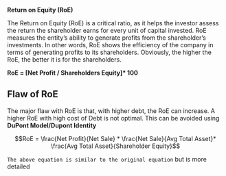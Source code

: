 **Return on Equity (RoE)**

The Return on Equity (RoE) is a critical ratio, as it helps the investor assess the return the shareholder earns for every unit of capital invested. RoE measures the entity’s ability to generate profits from the shareholder’s investments. In other words, RoE shows the efficiency of the company in terms of generating profits to its shareholders. Obviously, the higher the RoE, the better it is for the shareholders.

 **RoE = \[Net Profit / Shareholders Equity\]\* 100**
 
 ## Flaw of RoE
 
 The major flaw with RoE is that, with higher debt, the RoE can increase. A higher RoE with high cost of Debt is not optimal. This can be avoided using **DuPont Model/Dupont Identity**
 
 $$RoE = \frac{Net Profit}{Net Sale} * \frac{Net Sale}{Avg Total Asset}* \frac{Avg Total Asset}{Shareholder Equity}$$ 
 
 `The above equation is similar to the original equation` but is more detailed
